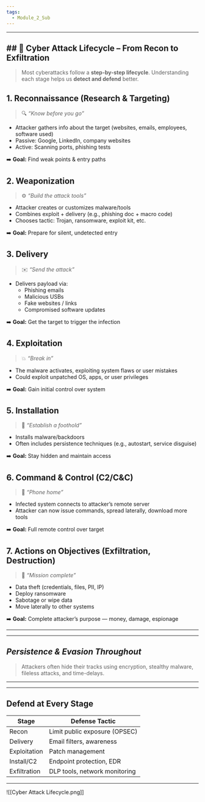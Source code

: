 ```yaml
---
tags:
  - Module_2_Sub
---
```

---

## ## 🔁 **Cyber Attack Lifecycle – From Recon to Exfiltration**

> Most cyberattacks follow a **step-by-step lifecycle**. Understanding each stage helps us **detect and defend** better.

## **1. Reconnaissance (Research & Targeting)**
> 🔍 _“Know before you go”_

- Attacker gathers info about the target (websites, emails, employees, software used)
- Passive: Google, LinkedIn, company websites
- Active: Scanning ports, phishing tests

➡️ **Goal:** Find weak points & entry paths

## **2. Weaponization**
> ⚙️ _“Build the attack tools”_

- Attacker creates or customizes malware/tools
- Combines exploit + delivery (e.g., phishing doc + macro code)
- Chooses tactic: Trojan, ransomware, exploit kit, etc.

➡️ **Goal:** Prepare for silent, undetected entry

## **3. Delivery**
> ✉️ _“Send the attack”_

- Delivers payload via:
    - Phishing emails
    - Malicious USBs
    - Fake websites / links
    - Compromised software updates

➡️ **Goal:** Get the target to trigger the infection

## **4. Exploitation**
> 💥 _“Break in”_

- The malware activates, exploiting system flaws or user mistakes
- Could exploit unpatched OS, apps, or user privileges 

➡️ **Goal:** Gain initial control over system

## **5. Installation**
> 📌 _“Establish a foothold”_

- Installs malware/backdoors
- Often includes persistence techniques (e.g., autostart, service disguise)

➡️ **Goal:** Stay hidden and maintain access

## **6. Command & Control (C2/C&C)**
> 📡 _“Phone home”_

- Infected system connects to attacker’s remote server
- Attacker can now issue commands, spread laterally, download more tools

➡️ **Goal:** Full remote control over target

## **7. Actions on Objectives (Exfiltration, Destruction)**
> 🎯 _“Mission complete”_

- Data theft (credentials, files, PII, IP)
- Deploy ransomware
- Sabotage or wipe data
- Move laterally to other systems

➡️ **Goal:** Complete attacker’s purpose — money, damage, espionage

---


---

## _Persistence & Evasion Throughout_
> Attackers often hide their tracks using encryption, stealthy malware, fileless attacks, and time-delays.

---


---

## **Defend at Every Stage**

|Stage|Defense Tactic|
|---|---|
|Recon|Limit public exposure (OPSEC)|
|Delivery|Email filters, awareness|
|Exploitation|Patch management|
|Install/C2|Endpoint protection, EDR|
|Exfiltration|DLP tools, network monitoring|

---


![[Cyber Attack Lifecycle.png]]